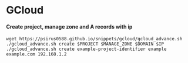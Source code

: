 # GCloud

#### Create project, manage zone and A records with ip 
	wget https://psirus0588.github.io/snippets/gcloud/gcloud_advance.sh
	./gcloud_advance.sh create $PROJECT $MANAGE_ZONE $DOMAIN $IP
	./gcloud_advance.sh create example-project-identifier example example.com 192.168.1.2
	
